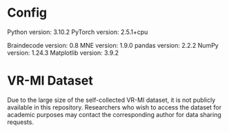 # Config
Python version: 3.10.2
PyTorch version: 2.5.1+cpu

Braindecode version: 0.8
MNE version: 1.9.0
pandas version: 2.2.2
NumPy version: 1.24.3
Matplotlib version: 3.9.2
# VR-MI Dataset
Due to the large size of the self-collected VR-MI dataset, it is not publicly available in this repository.
Researchers who wish to access the dataset for academic purposes may contact the corresponding author for data sharing requests.

